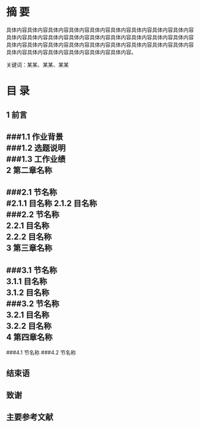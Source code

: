 摘     要
===================================  
具体内容具体内容具体内容具体内容具体内容具体内容具体内容具体内容具体内容具体内容具体内容具体内容具体内容具体内容具体内容具体内容具体内容具体内容具体内容具体内容具体内容具体内容具体内容具体内容具体内容具体内容具体内容具体内容具体内容具体内容具体内容具体内容具体内容。

关键词：某某、某某、某某
 

目    录
===================================  

1 前言	
----------------------------------- 
###1.1  作业背景	
###1.2  选题说明	
###1.3  工作业绩	
2  第二章名称	
----------------------------------- 
###2.1   节名称	
#2.1.1  目名称	
   2.1.2  目名称	
###2.2 节名称	
   2.2.1  目名称	
   2.2.2  目名称	
3 第三章名称	
----------------------------------- 
###3.1   节名称	
   3.1.1  目名称	
   3.1.2  目名称	
###3.2 节名称	
   3.2.1  目名称	
   3.2.2  目名称	
4 第四章名称	
-----------------------------------
###4.1   节名称
###4.2   节名称

结束语
-----------------------------------
致谢	
-----------------------------------
主要参考文献	
-----------------------------------


